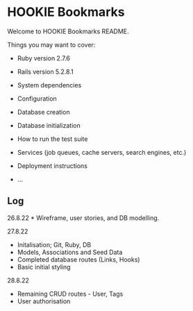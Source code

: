 # HOOKIE Bookmarks

Welcome to HOOKIE Bookmarks README.

Things you may want to cover:

* Ruby version 2.7.6
* Rails version 5.2.8.1
 
* System dependencies

* Configuration

* Database creation

* Database initialization

* How to run the test suite

* Services (job queues, cache servers, search engines, etc.)

* Deployment instructions

* ...

## Log ##

26.8.22
    * Wireframe, user stories, and DB modelling.

27.8.22
 * Initalisation; Git, Ruby, DB
 * Models, Associations and Seed Data
 * Completed database routes (Links, Hooks)
 * Basic initial styling

 28.8.22
  * Remaining CRUD routes - User, Tags
  * User authorisation
   


